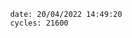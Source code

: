 

                date: 20/04/2022 14:49:20
                cycles: 21600

                         